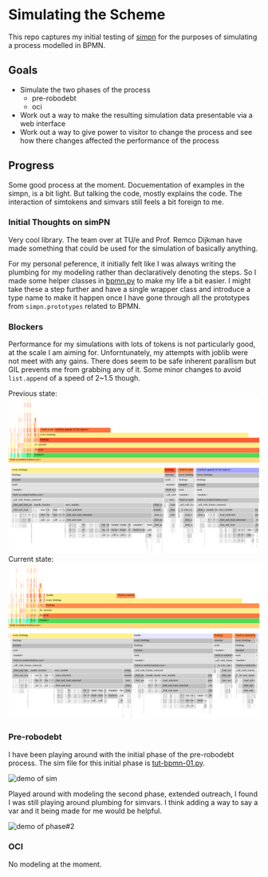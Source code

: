 # Simulating the Scheme

This repo captures my initial testing of [simpn](https://github.com/bpogroup/simpn) for the purposes of 
simulating a process modelled in BPMN.

## Goals

- Simulate the two phases of the process
    - pre-robodebt
    - oci 
- Work out a way to make the resulting simulation data presentable via 
  a web interface 
- Work out a way to give power to visitor to change the process and see
  how there changes affected the performance of the process

## Progress 

Some good process at the moment. Docuementation of examples in the simpn, 
is a bit light. But talking the code, mostly explains the code. The interaction
of simtokens and simvars still feels a bit foreign to me.

### Initial Thoughts on simPN

Very cool library. The team over at TU/e and Prof. Remco Dijkman have made
something that could be used for the simulation of basically anything.

For my personal peference, it initially felt like I was always writing the
plumbing for my modeling rather than declaratively denoting the steps. So
I made some helper classes in [bpmn.py](./bpmn.py) to make my life a bit 
easier. I might take these a step further and have a single wrapper class
and introduce a type name to make it happen once I have gone through all the
prototypes from `simpn.prototypes` related to BPMN.

### Blockers

Performance for my simulations with lots of tokens is not particularly good,
at the scale I am aiming for. Unforntunately, my attempts with joblib were
not meet with any gains. There does seem to be safe inherent parallism but
GIL prevents me from grabbing any of it. Some minor changes to avoid `list.append`
of a speed of 2~1.5 though.

Previous state:
![flamegraph of previous pain](./tut-bpmn-02-prof.svg)
Current state:
![flamegraph of pain](./tut-bpmn-02-prof-c.svg)
### Pre-robodebt

I have been playing around with the initial phase of the pre-robodebt process. The sim file for this initial phase is [tut-bpmn-01.py](./tut-bpmn-01.py).

![demo of sim](./output-000.gif)

Played around with modeling the second phase, extended outreach,
I found I was still playing around plumbing for simvars. I think adding a way to say a var and it being made for me would be helpful.

![demo of phase#2](./output-001.gif)

### OCI

No modeling at the moment.